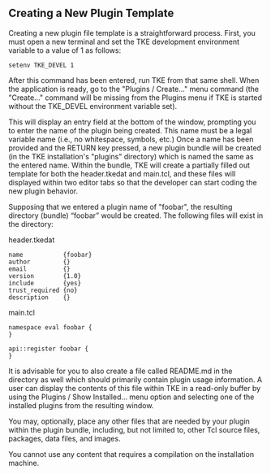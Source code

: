 ## Creating a New Plugin Template

Creating a new plugin file template is a straightforward process.  First, you must open a new terminal and set the TKE development environment variable to a value of 1 as follows:

`setenv TKE_DEVEL 1`

After this command has been entered, run TKE from that same shell.  When the application is ready, go to the "Plugins / Create..." menu command (the "Create..." command will be missing from the Plugins menu if TKE is started without the TKE\_DEVEL environment variable set).

This will display an entry field at the bottom of the window, prompting you to enter the name of the plugin being created.  This name must be a legal variable name (i.e., no whitespace, symbols, etc.)  Once a name has been provided and the RETURN key pressed, a new plugin bundle will be created (in the TKE installation's "plugins" directory) which is named the same as the entered name.  Within the bundle, TKE will create a partially filled out template for both the header.tkedat and main.tcl, and these files will displayed within two editor tabs so that the developer can start coding the new plugin behavior.

Supposing that we entered a plugin name of "foobar", the resulting directory (bundle) “foobar” would be created.  The following files will exist in the directory:

header.tkedat

	name           {foobar}
	author         {}
	email          {}
	version        {1.0}
	include        {yes}
	trust_required {no}
	description    {}

main.tcl

	namespace eval foobar {
	}
	
	api::register foobar {
	}

It is advisable for you to also create a file called README.md in the directory as well which should primarily contain plugin usage information. A user can display the contents of this file within TKE in a read-only buffer by using the Plugins / Show Installed… menu option and selecting one of the installed plugins from the resulting window.

You may, optionally, place any other files that are needed by your plugin within the plugin bundle, including, but not limited to, other Tcl source files, packages, data files, and images.

You cannot use any content that requires a compilation on the installation machine.
